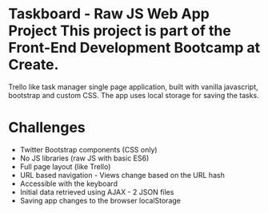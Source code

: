 Taskboard - Raw JS Web App Project
This project is part of the Front-End Development Bootcamp at Create.
=================

Trello like task manager single page application,
built with vanilla javascript, bootstrap and custom CSS.
The app uses local storage for saving the tasks.

Challenges
===========

* Twitter Bootstrap components (CSS only)
* No JS libraries (raw JS with basic ES6)
* Full page layout (like Trello)
* URL based navigation - Views change based on the URL hash
* Accessible with the keyboard
* Initial data retrieved using AJAX - 2 JSON files
* Saving app changes to the browser localStorage

